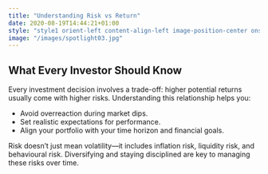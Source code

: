 ```yaml
---
title: "Understanding Risk vs Return"
date: 2020-08-19T14:44:21+01:00
style: "style1 orient-left content-align-left image-position-center onscroll-image-fade-in"
image: "/images/spotlight03.jpg"
---
```


## What Every Investor Should Know

Every investment decision involves a trade-off: higher potential returns usually come with higher risks. Understanding this relationship helps you:

-   Avoid overreaction during market dips.
-   Set realistic expectations for performance.
-   Align your portfolio with your time horizon and financial goals.

Risk doesn’t just mean volatility—it includes inflation risk, liquidity risk, and behavioural risk. Diversifying and staying disciplined are key to managing these risks over time.